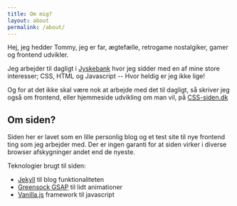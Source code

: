 ```yaml
---
title: Om mig?
layout: about
permalink: /about/
---
```

<p class="page-intro">Hej, jeg hedder Tommy, jeg er far, ægtefælle, retrogame nostalgiker, gamer og frontend udvikler.</p>

Jeg arbejder til dagligt i [Jyskebank][arbejde] hvor jeg sidder med en af mine store interesser; CSS, HTML og Javascript -- Hvor heldig er jeg ikke lige!

Og for at det ikke skal være nok at arbejde med det til dagligt, så skriver jeg også om frontend, eller hjemmeside udvikling om man vil, på [CSS-siden.dk][css-siden]


Om siden?
---------
Siden her er lavet som en lille personlig blog og et test site til nye frontend ting som jeg arbejder med. Der er ingen garanti for at siden virker i diverse browser afskygninger andet end de nyeste.

Teknologier brugt til siden: 

* [Jekyll][jekyll] til blog funktionaliteten
* [Greensock GSAP][greensock] til lidt animationer
* [Vanilla.js][vanillajs] framework til javascript


[jekyll]: http://jekyllrb.com
[greensock]: http://greensock.com
[vanillajs]: http://vanilla-js.com/
[arbejde]: https://www.jyskebank.dk
[css-siden]: http://www.css-siden.dk
[page-speed]: https://developers.google.com/speed/pagespeed/insights/?url=http%3A%2F%2Fwww.rolchau.dk
